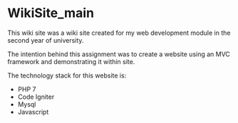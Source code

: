 # WikiSite_main
This wiki site was a wiki site created for my web development module in the second year of university. 

The intention behind this assignment was to create a website using an MVC framework and demonstrating it within site. 

The technology stack for this website is:
* PHP 7
* Code Igniter
* Mysql
* Javascript
